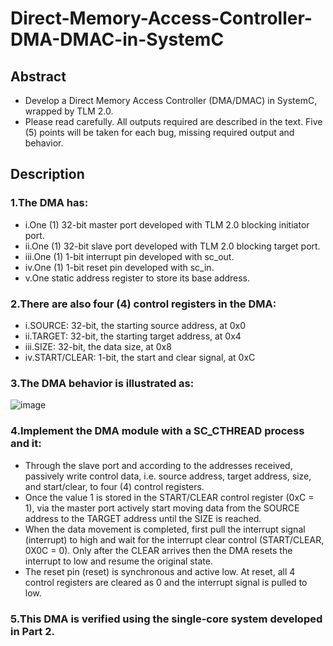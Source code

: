 # Direct-Memory-Access-Controller-DMA-DMAC-in-SystemC
## Abstract
- Develop a Direct Memory Access Controller (DMA/DMAC) in SystemC, wrapped by TLM 2.0.
- Please read carefully. All outputs required are described in the text. Five (5) points will be taken for each bug, missing required output and behavior.

## Description

### 1.The DMA has:
- i.One (1) 32-bit master port developed with TLM 2.0 blocking initiator port.
- ii.One (1) 32-bit slave port developed with TLM 2.0 blocking target port.
- iii.One (1) 1-bit interrupt pin developed with sc_out.
- iv.One (1) 1-bit reset pin developed with sc_in.
- v.One static address register to store its base address.
### 2.There are also four (4) control registers in the DMA:
- i.SOURCE: 32-bit, the starting source address, at 0x0
- ii.TARGET: 32-bit, the starting target address, at 0x4
- iii.SIZE: 32-bit, the data size, at 0x8
- iv.START/CLEAR: 1-bit, the start and clear signal, at 0xC
### 3.The DMA behavior is illustrated as:
![image](https://github.com/user-attachments/assets/30a48f94-edab-4a78-8500-71d9e0454dae)
### 4.Implement the DMA module with a SC_CTHREAD process and it:
- Through the slave port and according to the addresses received, passively write control data, i.e. source address, target address, size, and start/clear, to four (4) control registers.
- Once the value 1 is stored in the START/CLEAR control register (0xC = 1), via the master port actively start moving data from the SOURCE address to the TARGET address until the SIZE is reached.
- When the data movement is completed, first pull the interrupt signal (interrupt) to high and wait for the interrupt clear control (START/CLEAR, 0X0C = 0). Only after the CLEAR arrives then the DMA resets the interrupt to low and resume the original state.
- The reset pin (reset) is synchronous and active low. At reset, all 4 control registers are cleared as 0 and the interrupt signal is pulled to low.
### 5.This DMA is verified using the single-core system developed in Part 2. 
